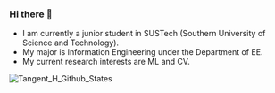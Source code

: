 ### Hi there 👋

<!--
**Tangent-H/Tangent-H** is a ✨ _special_ ✨ repository because its `README.md` (this file) appears on your GitHub profile.

Here are some ideas to get you started:

- 🔭 I’m currently working on ...
- 🌱 I’m currently learning ...
- 👯 I’m looking to collaborate on ...
- 🤔 I’m looking for help with ...
- 💬 Ask me about ...
- 📫 How to reach me: ...
- 😄 Pronouns: ...
- ⚡ Fun fact: ...
-->
- I am currently a junior student in SUSTech (Southern University of Science and Technology).
- My major is Information Engineering under the Department of EE.
- My current research interests are ML and CV.

![Tangent_H_Github_States](https://github-readme-stats.vercel.app/api?username=Tangent-H&count_private=true)

